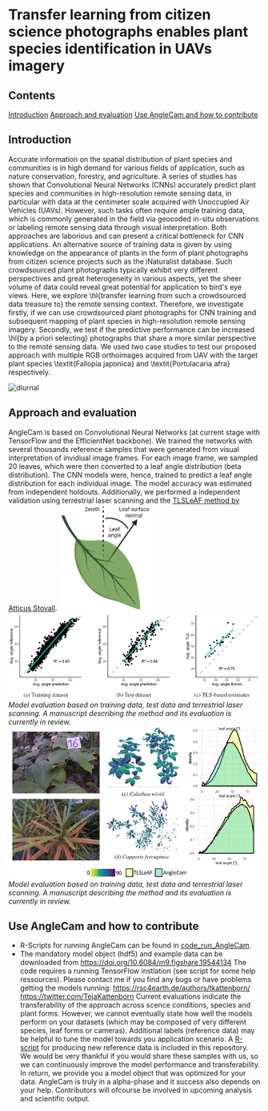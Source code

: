 # Transfer learning from citizen science photographs enables plant species identification in UAVs imagery
## Contents
[Introduction](#Introduction)
[Approach and evaluation](#approach-and-evaluation)
[Use AngleCam and how to contribute](#Use-AngleCam-and-how-to-contribute)
## Introduction
Accurate information on the spatial distribution of plant species and communities is in high demand for various fields of application, such as nature conservation, 
forestry, and agriculture. A series of studies has shown that Convolutional Neural Networks (CNNs) accurately predict plant species and communities in high-resolution remote sensing data, in particular with data at the centimeter scale acquired with Unoccupied Air Vehicles (UAVs). However, such tasks often require ample training data, which is commonly generated in the field via geocoded in-situ observations or labeling remote sensing data through visual interpretation.
Both approaches are laborious and can present a critical bottleneck for CNN applications. An alternative source of training data is given by using knowledge on the appearance of plants in the form of plant photographs from citizen science projects such as the iNaturalist database. Such crowdsourced plant photographs typically exhibit very different perspectives and great heterogeneity in various aspects, yet the sheer volume of data could reveal great potential for application to bird's eye views.
Here, we explore \hl{transfer learning from such a crowdsourced data treasure to} the remote sensing context. Therefore, we investigate firstly, if we can use crowdsourced plant photographs for CNN training and subsequent mapping of plant species in high-resolution remote sensing imagery. Secondly, we test if the predictive performance can be increased \hl{by a priori selecting} photographs that share a more similar perspective to the remote sensing data. We used two case studies to test our proposed approach with multiple RGB orthoimages acquired from UAV with the target plant species \textit{Fallopia japonica} and \textit{Portulacaria afra} respectively. 

![diurnal](https://github.com/tejakattenborn/AngleCAM/blob/main/result_small_mod.gif)

## Approach and evaluation
AngleCam is based on Convolutional Neural Networks (at current stage with TensorFlow and the EfficientNet backbone). We trained the networks with several thousands reference samples that were generated from visual interpretation of invidiual image frames. For each image frame, we sampled 20 leaves, which were then converted to a leaf angle distribution (beta distribution). The CNN models were, hence, trained to predict a leaf angle distribution for each individual image. The model accuracy was estimated from independent holdouts. Additionally, we performed a independent validation using terrestrial laser scanning and the [TLSLeAF method by Atticus Stovall](https://github.com/aestovall/TLSLeAF).
![diurnal](https://github.com/tejakattenborn/AngleCAM/blob/main/illustrations_small.png) ![val](https://github.com/tejakattenborn/AngleCAM/blob/main/AngleCam_val.png)
*Model evaluation based on training data, test data and terrestrial laser scanning. A manuscript describing the method and its evaluation is currently in review.*
![tls validation](https://github.com/tejakattenborn/AngleCAM/blob/main/tlsleaf_anglecam_comparison.png)
*Model evaluation based on training data, test data and terrestrial laser scanning. A manuscript describing the method and its evaluation is currently in review.*
## Use AngleCam and how to contribute
* R-Scripts for running AngleCam can be found in [code_run_AngleCam](https://github.com/tejakattenborn/AngleCAM/tree/main/code_run_AngleCam).
* The mandatory model object (hdf5) and example data can be downloaded from https://doi.org/10.6084/m9.figshare.19544134
The code requires a running TensorFlow instlation (see script for some help ressources).
Please contact me if you find any bugs or have problems getting the models running:
https://rsc4earth.de/authors/tkattenborn/     https://twitter.com/TejaKattenborn
Current evaluations indicate the transferability of the approach across scence conditions, species and plant forms. However, we cannot eventually state how well the models perform on your datasets (which may be composed of very different species, leaf forms or cameras). Additional labels (reference data) may be helpful to tune the model towards you application scenario. A [R-script](https://github.com/tejakattenborn/AngleCAM/blob/main/code_manuscript/01_labelling_leaf_angles.R) for producing new reference data is included in this repository. We would be very thankful if you would share these samples with us, so we can continuously improve the model performance and transferability. In return, we provide you a model object that was optimized for your data. AngleCam is truly in a alpha-phase and it success also depends on your help. Contributors will ofcourse be involved in upcoming analysis and scientific output.
